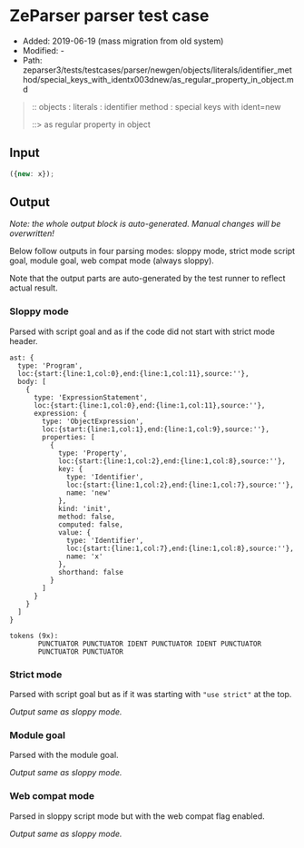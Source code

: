 # ZeParser parser test case

- Added: 2019-06-19 (mass migration from old system)
- Modified: -
- Path: zeparser3/tests/testcases/parser/newgen/objects/literals/identifier_method/special_keys_with_identx003dnew/as_regular_property_in_object.md

> :: objects : literals : identifier method : special keys with ident=new
>
> ::> as regular property in object

## Input

`````js
({new: x});
`````

## Output

_Note: the whole output block is auto-generated. Manual changes will be overwritten!_

Below follow outputs in four parsing modes: sloppy mode, strict mode script goal, module goal, web compat mode (always sloppy).

Note that the output parts are auto-generated by the test runner to reflect actual result.

### Sloppy mode

Parsed with script goal and as if the code did not start with strict mode header.

`````
ast: {
  type: 'Program',
  loc:{start:{line:1,col:0},end:{line:1,col:11},source:''},
  body: [
    {
      type: 'ExpressionStatement',
      loc:{start:{line:1,col:0},end:{line:1,col:11},source:''},
      expression: {
        type: 'ObjectExpression',
        loc:{start:{line:1,col:1},end:{line:1,col:9},source:''},
        properties: [
          {
            type: 'Property',
            loc:{start:{line:1,col:2},end:{line:1,col:8},source:''},
            key: {
              type: 'Identifier',
              loc:{start:{line:1,col:2},end:{line:1,col:7},source:''},
              name: 'new'
            },
            kind: 'init',
            method: false,
            computed: false,
            value: {
              type: 'Identifier',
              loc:{start:{line:1,col:7},end:{line:1,col:8},source:''},
              name: 'x'
            },
            shorthand: false
          }
        ]
      }
    }
  ]
}

tokens (9x):
       PUNCTUATOR PUNCTUATOR IDENT PUNCTUATOR IDENT PUNCTUATOR
       PUNCTUATOR PUNCTUATOR
`````

### Strict mode

Parsed with script goal but as if it was starting with `"use strict"` at the top.

_Output same as sloppy mode._

### Module goal

Parsed with the module goal.

_Output same as sloppy mode._

### Web compat mode

Parsed in sloppy script mode but with the web compat flag enabled.

_Output same as sloppy mode._
